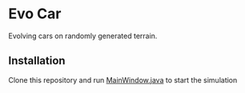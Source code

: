 # Evo Car
Evolving cars on randomly generated terrain.
## Installation
Clone this repository and run [MainWindow.java](https://github.com/kcchik/evo-car/blob/master/src/sim/MainWindow.java) to start the simulation
